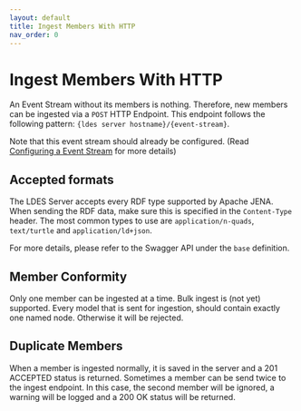 ```yaml
---
layout: default
title: Ingest Members With HTTP
nav_order: 0
---
```


# Ingest Members With HTTP

An Event Stream without its members is nothing. Therefore, new members can be ingested via 
a `POST` HTTP Endpoint. This endpoint follows the following pattern: 
`{ldes server hostname}/{event-stream}`.

Note that this event stream should already be configured. 
(Read [Configuring a Event Stream](../configuration/event-stream) for more details)

## Accepted formats

The LDES Server accepts every RDF type supported by Apache JENA.
When sending the RDF data, make sure this is specified in the `Content-Type` header.
The most common types to use are `application/n-quads`, `text/turtle` and `application/ld+json`.

For more details, please refer to the Swagger API under the `base` definition.

## Member Conformity

Only one member can be ingested at a time. Bulk ingest is (not yet) supported.
Every model that is sent for ingestion, should contain exactly one named node.
Otherwise it will be rejected.

## Duplicate Members

When a member is ingested normally, it is saved in the server and a 201 ACCEPTED status is returned.
Sometimes a member can be send twice to the ingest endpoint.
In this case, the second member will be ignored, a warning will be logged and a 200 OK status will be returned.